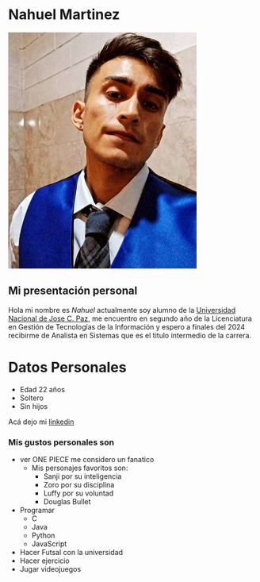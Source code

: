 # Nahuel Martinez
![Epigrafe](./Imagen/yo.jpg "Este soy yo :)")
## Mi presentación personal
Hola mi nombre es *_Nahuel_* actualmente soy alumno de la [Universidad Nacional de Jose C. Paz](www.unpaz.edu.ar), me encuentro en segundo año de la Licenciatura en Gestión de Tecnologías de la Información y espero a finales del 2024 recibirme de Analista en Sistemas que es el titulo intermedio de la carrera.

# Datos Personales
* Edad 22 años
* Soltero
* Sin hijos

Acá dejo mi [linkedin](https://www.linkedin.com/in/nahuel-martinez-7b898a218/)
### Mis gustos personales son
 * ver ONE PIECE me considero un fanatico
   * Mis personajes favoritos son:
     * Sanji por su inteligencia
     * Zoro por su disciplina
     * Luffy por su voluntad
     * Douglas Bullet
 * Programar
   * C
   * Java
   * Python
   * JavaScript
* Hacer Futsal con la universidad
* Hacer ejercicio
* Jugar videojuegos
